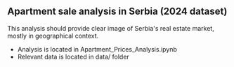 ## Apartment sale analysis in Serbia (2024 dataset)

This analysis should provide clear image of Serbia's real estate market, mostly in geographical context.

* Analysis is located in Apartment_Prices_Analysis.ipynb
* Relevant data is located in data/ folder
